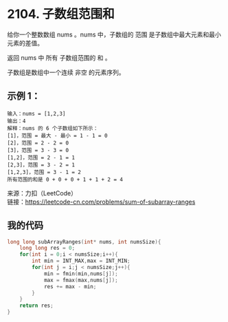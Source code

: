 # 2104. 子数组范围和
给你一个整数数组 nums 。nums 中，子数组的 范围 是子数组中最大元素和最小元素的差值。

返回 nums 中 所有 子数组范围的 和 。

子数组是数组中一个连续 非空 的元素序列。
## 示例 1：
```
输入：nums = [1,2,3]
输出：4
解释：nums 的 6 个子数组如下所示：
[1]，范围 = 最大 - 最小 = 1 - 1 = 0 
[2]，范围 = 2 - 2 = 0
[3]，范围 = 3 - 3 = 0
[1,2]，范围 = 2 - 1 = 1
[2,3]，范围 = 3 - 2 = 1
[1,2,3]，范围 = 3 - 1 = 2
所有范围的和是 0 + 0 + 0 + 1 + 1 + 2 = 4
```
来源：力扣（LeetCode）  
链接：https://leetcode-cn.com/problems/sum-of-subarray-ranges
## 我的代码
```C
long long subArrayRanges(int* nums, int numsSize){
    long long res = 0;
    for(int i = 0;i < numsSize;i++){
        int min = INT_MAX,max = INT_MIN;
        for(int j = i;j < numsSize;j++){
            min = fmin(min,nums[j]);
            max = fmax(max,nums[j]);
            res += max - min;
        }
    }
    return res;
}
```
